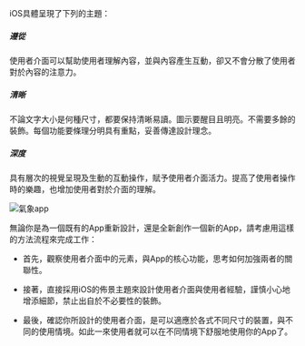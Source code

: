 iOS具體呈現了下列的主題：

##### 遵從
使用者介面可以幫助使用者理解內容，並與內容產生互動，卻又不會分散了使用者對於內容的注意力。

##### 清晰
不論文字大小是何種尺寸，都要保持清晰易讀。圖示要醒目且明亮。不需要多餘的裝飾。每個功能要條理分明具有重點，妥善傳達設計理念。

##### 深度

具有層次的視覺呈現及生動的互動操作，賦予使用者介面活力。提高了使用者操作時的樂趣，也增加使用者對於介面的理解。

![氣象app](/images/weather_app_7_2x.png)

無論你是為一個既有的App重新設計，還是全新創作一個新的App，請考慮用這樣的方法流程來完成工作：

* 首先，觀察使用者介面中的元素，與App的核心功能，思考如何加強兩者的關聯性。

* 接著，直接採用iOS的佈景主題來設計使用者介面與使用者經驗，謹慎小心地增添細節，禁止出自於不必要性的裝飾。

* 最後，確認你所設計的使用者介面，是可以適應於各式不同尺寸的裝置，與不同的使用情境。如此一來使用者就可以在不同情境下舒服地使用你的App了。


